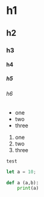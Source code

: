 # h1
## h2
### h3
#### h4
##### h5
###### h6
- one
- two
- three
1. one
2. two
3. three

```
test
```
```javascript
let a = 10;
```
```python
def a (a,b):
    print(a)
```
